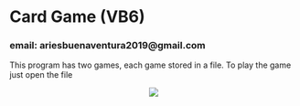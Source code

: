 <h1>Card Game (VB6)</h1>
<h3>email: ariesbuenaventura2019@gmail.com</h3>
<p>
 This program has two games, each game stored in a file. To play the game just open the file
</p>
<div align="center">
  <img src="PIC200482137569784.JPG">
</div>
